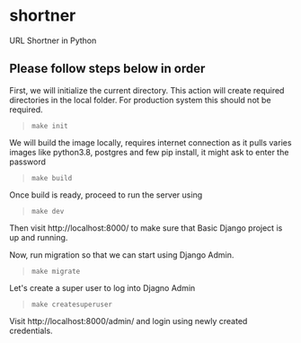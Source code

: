 # shortner
URL Shortner in Python


## Please follow steps below in order

First, we will initialize the current directory. This action will create required directories in the local folder. For production system this should not be required.
> `make init`

We will build the image locally, requires internet connection as it pulls varies images like python3.8, postgres and few pip install, it might ask to enter the password
> `make build`

Once build is ready, proceed to run the server using
> `make dev`

Then visit http://localhost:8000/ to make sure that Basic Django project is up and running.

Now, run migration so that we can start using Django Admin.
> `make migrate`

Let's create a super user to log into Djagno Admin
>`make createsuperuser`


Visit http://localhost:8000/admin/ and login using newly created credentials.

